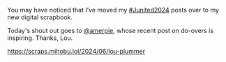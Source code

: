 You may have noticed that I’ve moved my [\#<span>Junited2024</span>](https://social.lol/tags/Junited2024) posts over to my new digital scrapbook.

Today's shout out goes to <span class="h-card" translate="no">[@<span>amerpie</span>](https://social.lol/@amerpie)</span>, whose recent post on do-overs is inspiring. Thanks, Lou.

[<span class="invisible">https://</span><span class="ellipsis">scraps.mihobu.lol/2024/06/lou-</span><span class="invisible">plummer</span>](https://scraps.mihobu.lol/2024/06/lou-plummer)